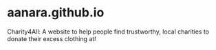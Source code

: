 # aanara.github.io
Charity4All: A website to help people find trustworthy, local charities to donate their excess clothing at!
